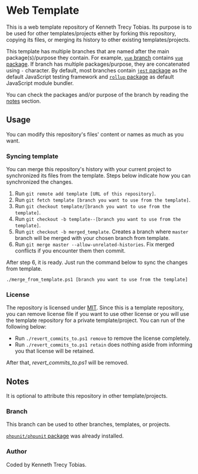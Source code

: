# Web Template
This is a web template repository of Kenneth Trecy Tobias. Its purpose is to be used for other
templates/projects either by forking this repository, copying its files, or merging its history to
other existing templates/projects.

This template has multiple branches that are named after the main package(s)/purpose they contain.
For example, [`vue` branch] contains [`vue` package]. If branch has multiple packages/purpose, they
are concatenated using `-` character. By default, most branches contain [`jest` package] as the
default JavaScript testing framework and [`rollup` package] as default JavaScript module bundler.

You can check the packages and/or purpose of the branch by reading the [notes] section.

<!--
The `origin` section may be used to indicate where the project (that is using this template) came
from or based from.

## Origin
Some parts of the repository was based from [`filled_composer_json`] branch of [Web Template].

The template is specialize for backend-end development.

-->

## Usage
You can modify this repository's files' content or names as much as you want.

### Syncing template
You can merge this repository's history with your current project to synchronized its files from the
template. Steps below indicate how you can synchronized the changes.
1. Run `git remote add template [URL of this repository]`.
2. Run `git fetch template [branch you want to use from the template]`.
3. Run `git checkout template/[branch you want to use from the template]`.
4. Run `git checkout -b template--[branch you want to use from the template]`.
5. Run `git checkout -b merged_template`. Creates a branch where `master` branch will be merged with
   your chosen branch from template.
6. Run `git merge master --allow-unrelated-histories`. Fix merged conflicts if you encounter them
   then commit.

After step 6, it is ready. Just run the command below to sync the changes from template.
```
./merge_from_template.ps1 [branch you want to use from the template]
```

### License
The repository is licensed under [MIT]. Since this is a template repository, you can remove
license file if you want to use other license or you will use the template repository for a private
template/project. You can run of the following below:
- Run `./revert_commits_to.ps1 remove` to remove the license completely.
- Run `./revert_commits_to.ps1 retain` does nothing aside from informing you that license will be
  retained.

After that, *revert_commits_to.ps1* will be removed.

## Notes
It is optional to attribute this repository in other template/projects.

### Branch
This branch can be used to other branches, templates, or projects.

[`phpunit/phpunit` package] was already installed.

### Author
Coded by Kenneth Trecy Tobias.

<!--

[`filled_composer_json`]: https://github.com/KennethTrecy/web_template/tree/filled_composer_json
[Web Template]: http://github.com/KennethTrecy/web_template

-->

[notes]: #notes
[`vue` branch]: https://github.com/KennethTrecy/web_template/tree/vue
[`vue` package]: https://www.npmjs.com/package/vue
[`rollup` package]: https://www.npmjs.com/package/rollup
[`jest` package]: https://www.npmjs.com/package/jest
[`phpunit/phpunit` package]: https://packagist.org/packages/phpunit/phpunit
[MIT]: https://github.com/KennethTrecy/web_template/blob/master/LICENSE
